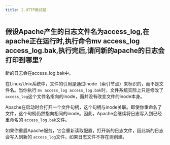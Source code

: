```yaml
---
title: 2.HTTP面试题
---
```

## 假设Apache产⽣的⽇志⽂件名为access_log,在apache正在运⾏时,执⾏命令mv access_log access_log.bak,执⾏完后,请问新的apache的⽇志会打印到哪⾥?

新的⽇志会在access_log.bak中。

在Linux/Unix系统中，文件的引用是通过inode（索引节点）来标识的，而不是文件名。当你执行 `mv access_log access_log.bak`时，文件系统实际上只是修改了 `access_log`这个文件名指向的inode，而并没有改变文件的inode本身。

Apache在启动时会打开一个文件句柄，这个句柄与inode关联。即使你重命名了文件，这个句柄仍然指向相同的inode。因此，Apache会继续将日志写入到已经重命名的 `access_log.bak`文件。

如果你重启Apache服务，它会重新读取配置，打开新的日志文件，因此新的日志会写入到新的 `access_log`文件，如果日志文件不存在则创建。
